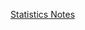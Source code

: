 [Statistics Notes](https://chalk-emperor-271.notion.site/Statistics-9466576f15774142a6e098727304ed0e)
